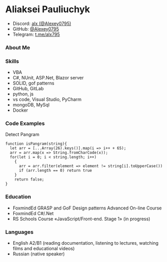 # Aliaksei Pauliuchyk
- Discord: [alx (@Alexey0795)](https://discord.com/users/Alexy796#9678) 
- GitHub: [@Alexey0795](https://github.com/Alexey0795)
- Telegram: [t.me/alx795](https://t.me/alx795)

### About Me

### Skills
- VBA
- C#, NUnit, ASP.Net, Blazor server
- SOLID, gof patterns
- GitHub, GitLab
- python, js
- vs code, Visual Studio, PyCharm
- mongoDB, MySql
- Docker

### Code Examples
Detect Pangram
```
function isPangram(string){
  let arr = [...Array(26).keys()].map(i => i++ + 65);
  arr = arr.map(x => String.fromCharCode(x));
  for(let i = 0; i < string.length; i++)
    {
      arr = arr.filter(element => element != string[i].toUpperCase())
      if (arr.length == 0) return true
    }
    return false;
}
```

### Education
- FoxmindEd  GRASP and GoF Design patterns Advanced On-line Course
- FoxmindEd  С#/.Net
- RS Schools Course «JavaScript/Front-end. Stage 1» (in progress)

### Languages
- English A2/B1 (reading documentation, listening to lectures, watching films and educational videos)
- Russian (native speaker)